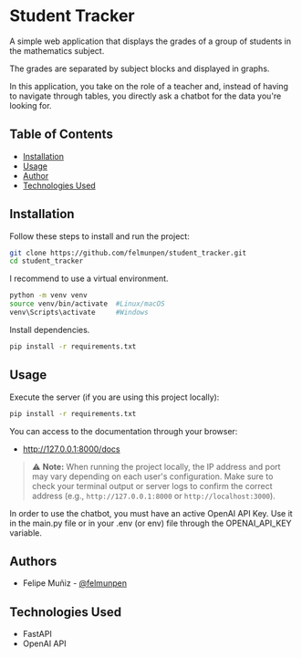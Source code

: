 # Student Tracker

A simple web application that displays the grades of a group of students in the mathematics subject.

The grades are separated by subject blocks and displayed in graphs.

In this application, you take on the role of a teacher and, instead of having to navigate through tables, you directly ask a chatbot for the data you're looking for.

## Table of Contents
- [Installation](#installation)
- [Usage](#usage)
- [Author](#author)
- [Technologies Used](#technologies-used)

## Installation

Follow these steps to install and run the project:

```bash
git clone https://github.com/felmunpen/student_tracker.git
cd student_tracker
```

I recommend to use a virtual environment.

```bash
python -m venv venv
source venv/bin/activate  #Linux/macOS
venv\Scripts\activate     #Windows
```

Install dependencies.

```bash
pip install -r requirements.txt
```

## Usage

Execute the server (if you are using this project locally):

```bash
pip install -r requirements.txt
```

You can access to the documentation through your browser:

- http://127.0.0.1:8000/docs 

> ⚠️ **Note:** When running the project locally, the IP address and port may vary depending on each user's configuration. Make sure to check your terminal output or server logs to confirm the correct address (e.g., `http://127.0.0.1:8000` or `http://localhost:3000`).

In order to use the chatbot, you must have an active OpenAI API Key. Use it in the main.py file or in your .env (or env) file through the OPENAI_API_KEY variable.
## Authors

- Felipe Muñiz - [@felmunpen](https://github.com/felmunpen/)
## Technologies Used

- FastAPI
- OpenAI API
